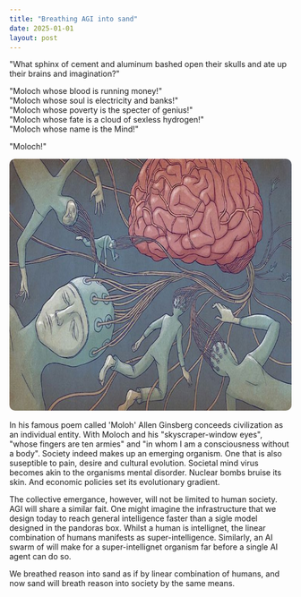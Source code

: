 ```yaml
---
title: "Breathing AGI into sand"
date: 2025-01-01
layout: post
---
```


"What sphinx of cement and aluminum bashed open their skulls and ate up their brains and imagination?"

"Moloch whose blood is running money!"  
"Moloch whose soul is electricity and banks!"  
"Moloch whose poverty is the specter of genius!"  
"Moloch whose fate is a cloud of sexless hydrogen!"  
"Moloch whose name is the Mind!"

"Moloch!"

<p align="center"><img src="/images/moloch.jpg" alt="Alt text" width="750" height="450" style="border-radius: 10px;"></p>

In his famous poem called 'Moloh' Allen Ginsberg conceeds civilization as an individual entity. With Moloch and his "skyscraper-window eyes", "whose fingers are ten armies" and "in whom I am a consciousness without a body". Society indeed makes up an emerging organism. One that is also suseptible to pain, desire and cultural evolution. Societal mind virus becomes akin to the organisms mental disorder. Nuclear bombs bruise its skin. And economic policies set its evolutionary gradient.

The collective emergance, however, will not be limited to human society. AGI will share a similar fait. One might imagine the infrastructure that we design today to reach general intelligence faster than a sigle model designed in the pandoras box. Whilst a human is intellignet, the linear combination of humans manifests as super-intelligence. Similarly, an AI swarm of will make for a super-intellignet organism far before a single AI agent can do so.

We breathed reason into sand as if by linear combination of humans, and now sand will breath reason into society by the same means.